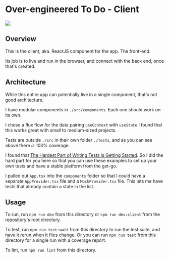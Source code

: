 # Over-engineered To Do - Client

![](https://img.shields.io/badge/Coverage-97%25-83A603.svg?prefix=$coverage$)

## Overview

This is the client, aka. ReactJS component for the app. The front-end.

Its job is to live and run in the browser, and connect with the back end, once that's created.

## Architecture

While this entire app can potentially live in a single component, that's not good architecture. 

I have modular components in `./src/components`. Each one should work on its own.

I chose a flux flow for the data pairing `useContext` with `useState` I found that this works great with small to medium-sized projects.

Tests are outside `./src` in their own folder `./tests`, and as you can see above there _is_ 100% coverage.

I found that [The Hardest Part of Writing Tests is Getting Started](https://shopify.engineering/the-hardest-part-of-writing-tests-is-getting-started). 
So I did the hard part for you here so that you can use these examples to set up your own tests and have a stable platform from the get-go. 

I pulled out `App.tsx` into the `components` folder so that I could have a separate `AppProvider.tsx` file and a `MockProvider.tsx` file.
This lets me have tests that already contain a state in the list. 

## Usage

To run, run `npm run dev` from this directory or `npm run dev:client` from the repository's root directory.

To test, run `npm run test:wait` from this directory to run the test suite, and have it rerun when it files change. 
Or you can run `npm run test` from this directory for a single run with a coverage report. 

To lint, run `npm run lint` from this directory.
